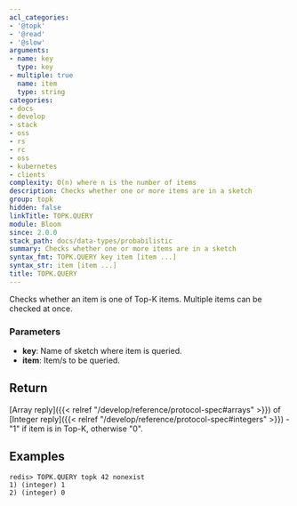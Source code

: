 ```yaml
---
acl_categories:
- '@topk'
- '@read'
- '@slow'
arguments:
- name: key
  type: key
- multiple: true
  name: item
  type: string
categories:
- docs
- develop
- stack
- oss
- rs
- rc
- oss
- kubernetes
- clients
complexity: O(n) where n is the number of items
description: Checks whether one or more items are in a sketch
group: topk
hidden: false
linkTitle: TOPK.QUERY
module: Bloom
since: 2.0.0
stack_path: docs/data-types/probabilistic
summary: Checks whether one or more items are in a sketch
syntax_fmt: TOPK.QUERY key item [item ...]
syntax_str: item [item ...]
title: TOPK.QUERY
---
```

Checks whether an item is one of Top-K items.
Multiple items can be checked at once.

### Parameters

* **key**: Name of sketch where item is queried.
* **item**: Item/s to be queried.

## Return

[Array reply]({{< relref "/develop/reference/protocol-spec#arrays" >}}) of [Integer reply]({{< relref "/develop/reference/protocol-spec#integers" >}}) - "1" if item is in Top-K, otherwise "0".

## Examples

```
redis> TOPK.QUERY topk 42 nonexist
1) (integer) 1
2) (integer) 0
```
